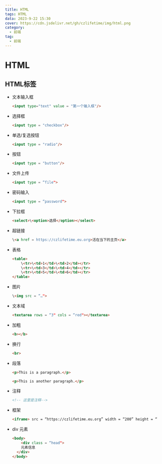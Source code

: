 ```yaml
---
title: HTML
tags: HTML
data: 2023-9-22 15:30
cover: https://cdn.jsdelivr.net/gh/czlifetime/img/html.png
category:
  - 前端
tag:
  - 前端
---
```


# HTML

## HTML标签

+ 文本输入框

  ```html
  <input type="text" value = "第一个输入框"/>
  ```

+ 选择框

  ```html
  <input type = "checkbox"/>
  ```

+ 单选/复选按钮

  ```html
  <input type = "radio"/>
  ```

+ 按钮

  ```html
  <input type = "button"/>
  ```

+ 文件上传

  ```html
  <input type = “file">
  ```

  

  

+ 密码输入

  ```html
  <input type = “password">
  ```

  

+ 下拉框

  ```html
  <select>\<option>选择</option></select>
  ```

+ 超链接

  ```html
  \<a href = https://czlifetime.eu.org>活在当下的主页</a>
  ```

+ 表格

  ```html
  <table>
      \<tr>\<td>1</td>\<td>2</td></tr>
      \<tr>\<td>3</td>\<td>4</td></tr>
      \<tr>\<td>5</td>\<td>6</td></tr>
  </table>
  ```

+ 图片

  ```html
  \<img src = “…">
  ```

  

+ 文本域

  ```html
  <textarea rows = “3" cols = “red"></textarea>
  ```

  

+ 加粗

  ```html
  <b></b>
  ```

  

+ 换行

  ```html
  <br>
  ```

  

+ 段落

  ```html
  <p>This is a paragraph.</p>
  
  <p>This is another paragraph.</p>
  ```

  

+ 注释

  ```html
  <!-- 这里是注释-->
  ```

  

+ 框架

  ```html
  <iframe> src = “https://czlifetime.eu.org” width = “200” height = “200”></it=frame>
  ```

  

+ div 元素

  ```html
  <body>
      <div class = “head">
      元素信息
  	</div>
  </body>
  ```